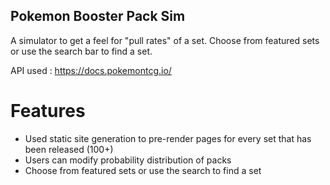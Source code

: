 ## Pokemon Booster Pack Sim
A simulator to get a feel for "pull rates" of a set. Choose from featured sets or use the search bar to find a set.


API used : https://docs.pokemontcg.io/

# Features
- Used static site generation to pre-render pages for every set that has been released (100+)
- Users can modify probability distribution of packs
- Choose from featured sets or use the search to find a set
